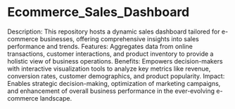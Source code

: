 # Ecommerce_Sales_Dashboard
Description: This repository hosts a dynamic sales dashboard tailored for e-commerce businesses, offering comprehensive insights into sales performance and trends.
Features: Aggregates data from online transactions, customer interactions, and product inventory to provide a holistic view of business operations.
Benefits: Empowers decision-makers with interactive visualization tools to analyze key metrics like revenue, conversion rates, customer demographics, and product popularity.
Impact: Enables strategic decision-making, optimization of marketing campaigns, and enhancement of overall business performance in the ever-evolving e-commerce landscape.
